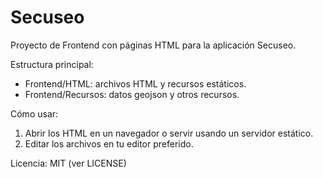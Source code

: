 # Secuseo

Proyecto de Frontend con páginas HTML para la aplicación Secuseo.

Estructura principal:
- Frontend/HTML: archivos HTML y recursos estáticos.
- Frontend/Recursos: datos geojson y otros recursos.

Cómo usar:
1. Abrir los HTML en un navegador o servir usando un servidor estático.
2. Editar los archivos en tu editor preferido.

Licencia: MIT (ver LICENSE)
